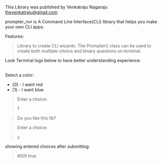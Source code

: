 
This Library was published by Venkatraju Nagaraju <thevenkatraju@gmail.com>

prompter_nvr is A Command Line Interface(CLI) library that helps you make your own CLI apps.


Features:
  > Library to create CLI wizards.
  > The Prompter() class can be used to create both multiple-choice and binary questions on terminal.

Look Terminal logs below to have better understanding experience:

<br> Select a color:
+ [0] - I want red
+ [1] - I want blue
>Enter a choice:

>1

>Do you like this lib?

> Enter a choice:

>y

showing entered choices after submitting:

>#00f
>true